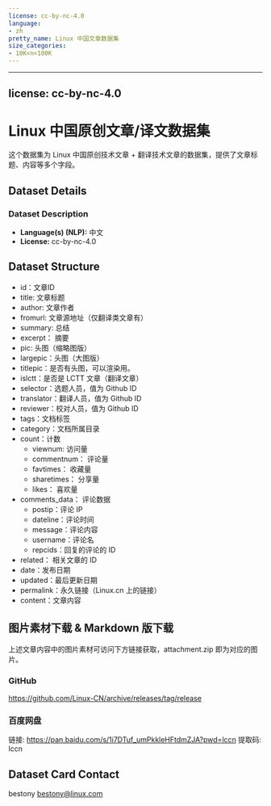 ```yaml
---
license: cc-by-nc-4.0
language:
- zh
pretty_name: Linux 中国文章数据集
size_categories:
- 10K<n<100K
---
```

---
license: cc-by-nc-4.0
---

# Linux 中国原创文章/译文数据集

这个数据集为 Linux 中国原创技术文章 + 翻译技术文章的数据集，提供了文章标题、内容等多个字段。


## Dataset Details

### Dataset Description


- **Language(s) (NLP):** 中文
- **License:** cc-by-nc-4.0


## Dataset Structure

- id：文章ID
- title: 文章标题
- author: 文章作者
- fromurl: 文章源地址（仅翻译类文章有）
- summary: 总结
- excerpt： 摘要
- pic: 头图（缩略图版）
- largepic：头图（大图版）
- titlepic：是否有头图，可以渲染用。
- islctt：是否是 LCTT 文章（翻译文章）
- selector：选题人员，值为 Github ID
- translator：翻译人员，值为 Github ID
- reviewer：校对人员，值为 Github ID
- tags：文档标签
- category：文档所属目录
- count：计数
  - viewnum: 访问量
  - commentnum： 评论量
  - favtimes： 收藏量
  - sharetimes： 分享量
  - likes： 喜欢量
- comments_data： 评论数据
  - postip：评论 IP
  - dateline：评论时间
  - message：评论内容
  - username：评论名
  - repcids：回复的评论的 ID
- related： 相关文章的 ID
- date：发布日期
- updated：最后更新日期
- permalink：永久链接（Linux.cn 上的链接）
- content：文章内容


## 图片素材下载 & Markdown 版下载

上述文章内容中的图片素材可访问下方链接获取，attachment.zip 即为对应的图片。

### GitHub

https://github.com/Linux-CN/archive/releases/tag/release

### 百度网盘

链接: https://pan.baidu.com/s/1i7DTuf_umPkkleHFtdmZJA?pwd=lccn
提取码: lccn

## Dataset Card Contact

bestony <bestony@linux.com>